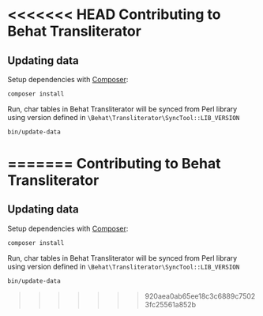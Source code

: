 <<<<<<< HEAD
Contributing to Behat Transliterator
====================================

Updating data
-------------

Setup dependencies with [Composer](https://getcomposer.org):

```bash
composer install
```

Run, char tables in Behat Transliterator will be synced from Perl library 
using version  defined in `\Behat\Transliterator\SyncTool::LIB_VERSION`

```bash
bin/update-data
```
=======
Contributing to Behat Transliterator
====================================

Updating data
-------------

Setup dependencies with [Composer](https://getcomposer.org):

```bash
composer install
```

Run, char tables in Behat Transliterator will be synced from Perl library 
using version  defined in `\Behat\Transliterator\SyncTool::LIB_VERSION`

```bash
bin/update-data
```
>>>>>>> 920aea0ab65ee18c3c6889c75023fc25561a852b
